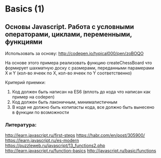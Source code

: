 # Basics (1)

## Основы Javascript. Работа с условными операторами, циклами, переменными, функциями

Использовать за основу: http://codepen.io/typical000/pen/zoBOQO

На основе этого примера реализовать функцию createChessBoard что формирует шахматную доску с размерами, переданными парамерами X и Y (кол-во ячеек по X, кол-во ячеек по Y соответственно)

Критерий приемки:
1. Код должен быть написан на ES6 (вплоть до кода что написан как пример на codepen)
1. Код должен быть лаконичным, минималистичным
1. В коде не должно быть копипасты кода, все должно быть вынесено в функции по возможности

### Литература:
http://learn.javascript.ru/first-steps
https://habr.com/en/post/305900/
https://learn.javascript.ru/es-modern
https://puzzleweb.ru/javascript/13_functions2.php
http://learn.javascript.ru/function-basics
http://javascript.ru/basic/functions
